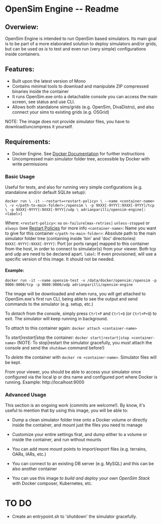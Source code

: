 # OpenSim Engine -- Readme

## Overwiew:
OpenSim Engine is intended to run OpenSim based simulators. Its main goal is to be part of a more elaborated solution to deploy simulators and/or grids, but can be used *as is* to test and even run (very simple) configurations inside containers.

## Features:
- Built upon the latest version of Mono
- Contains minimal tools to download and manipulate ZIP compressed binaries inside the container
- It runs OpenSim.exe onto a detachable console you can access the main screen, see status and use CLI.
- Allows both standalone sims/grids (e.g. OpenSim, DivaDistro), and also connect your sims to existing grids (e.g. OSGrid)

NOTE: The image does not provide simulator files, you have to download/uncompress it yourself.

## Requirements:
- Docker Engine. See [Docker Documentation](https://docs.docker.com/get-docker/) for further instructions
- Uncompressed main simulator folder tree, accessible by Docker with write permissions

### Basic Usage
Useful for tests, and also for running very simple configurations (e.g. standalone and/or default SQLite setup):

`docker run \
-it --restart=<restart-policy> \
--name <container-name> \
-v </path-to-main-folder>:/opensim \
-p 9XXX[-9YYY]:9XXX[-9YYY]/tcp \
-p 9XXX[-9YYY]:9XXX[-9YYY]/udp \
adrianparilli/opensim-engine[:<label>]`

Where:
`<restart-policy>`: `no` `on-failure[max-retries]` `unless-stopped` or `always` (see [Restart Policies](https://docs.docker.com/engine/reference/commandline/run/#restart-policies---restart) for more info
`<container-name>`: Name you want to give for this container
`</path-to-main-folder>`: Absolute path to the main simulator folder tree (containing inside 'bin' and 'doc' directories)
`9XXX[-9YYY]:9XXX[-9YYY]`: Port [or ports range] mapped to this container from the host, in order to connect to simulator(s) from your viewer. Both tcp and udp are need to be declared apart.
`label`: If even provisioned, will use a specific version of this image. It should not be needed.

#### Example:

`docker run -it --name opensim-test -v /data/docker/opensim:/opensim -p 9000:9000/tcp -p 9000:9000/udp adrianparilli/opensim-engine`

The image will be downloaded and when runs, you will get attached to OpenSim.exe's first run CLI, being able to see the output and send commands to the simulator (e.g. setup, etc.)

To *detach* from the console, simply press `Ctrl+P` and `Ctrl+Q` (or `Ctrl+P+Q`) to exit. The simulator will keep running in background.

To *attach* to this container again: `docker attach <container-name>`

To *start|restart|stop* the container: `docker start|restart|stop <container-name>`
(NOTE: To stop|restart the simulator gracefully, you *must* attach the console and send the `shutdown` command before!)

To *delete* the container with `docker rm <container-name>`. Simulator files will be kept.


From your viewer, you should be able to access your simulator once configured via the local ip or dns name and configured port where Docker is running.
Example: http://localhost:9000


### Advanced Usage
This section is an ongoing work (commits are welcome!). By know, it's useful to mention that by using this image, you will be able to:

- Dump a clean simulator folder tree onto a Docker volume or directly inside the container, and mount just the files you need to manage

- Customize your entire settings firat, and dump either to a volume or inside the container, and run without mounts

- You can add more mount points to import/export files (e.g. terrains, OARs, IARs, etc.)

- You can connect to an existing DB server (e.g. MySQL) and this can be also another container

- You can use this image *to build and deploy your own OpenSim Stack* with Docker composer, Kubernetes, etc.

# TO DO

- Create an entrypoint.sh to 'shutdown' the simulator gracefully.
